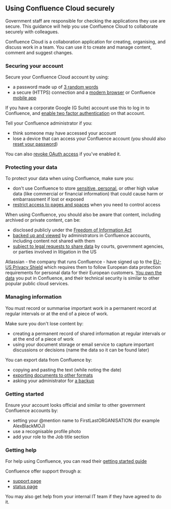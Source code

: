 ## Using Confluence Cloud securely

Government staff are responsible for checking the applications they use are secure. This guidance will help you use Confluence Cloud to collaborate securely with colleagues.

Confluence Cloud is a collaboration application for creating, organising, and discuss work in a team. You can use it to create and manage content, comment and suggest changes.

### Securing your account

Secure your Confluence Cloud account by using:

- a password made up of [3 random words](https://www.ncsc.gov.uk/blog-post/three-random-words-or-thinkrandom-0)
- a secure (HTTPS) connection and a [modern browser](https://whatbrowser.org/) or Confluence  [mobile app](https://www.atlassian.com/software/confluence/mobile-app)

If you have a corporate Google (G Suite) account use this to log in to Confluence, and [enable two factor authentication](https://www.google.com/landing/2step/) on that account.

Tell your Confluence administrator if you:

- think someone may have accessed your account
- lose a device that can access your Confluence account (you should also [reset your password](https://confluence.atlassian.com/confcloud/change-your-password-724765385.html))

You can also [revoke OAuth access](https://confluence.atlassian.com/confcloud/view-and-revoke-oauth-access-tokens-724765409.html) if you&#39;ve enabled it.

### Protecting your data

To protect your data when using Confluence, make sure you:

- don&#39;t use Confluence to store [sensitive, personal](https://ico.org.uk/for-organisations/guide-to-data-protection/key-definitions/), or other high value data (like commercial or financial information) that could cause harm or embarrassment if lost or exposed
- [restrict access to pages and spaces](https://confluence.atlassian.com/confcloud/permissions-and-restrictions-724765432.html) when you need to control access

When using Confluence, you should also be aware that content, including archived or private content, can be:

- disclosed publicly under the [Freedom of Information Act](https://ico.org.uk/for-organisations/guide-to-freedom-of-information/what-is-the-foi-act/)
- [backed up and viewed](https://confluence.atlassian.com/confcloud/create-a-site-backup-724765526.html) by administrators in Confluence accounts, including content not shared with them
- [subject to legal requests to share data](https://www.atlassian.com/legal/privacy-policy) by courts, government agencies, or parties involved in litigation in the US

Atlassian - the company that runs Confluence - have signed up to the [EU-US Privacy Shield](https://www.atlassian.com/legal/privacy-policy) which requires them to follow European data protection requirements for personal data for their European customers. [You own the data](https://www.atlassian.com/legal/privacy-policy) you put in Confluence, and their technical security is similar to other popular public cloud services.

### Managing information

You must record or summarise important work in a permanent record at regular intervals or at the end of a piece of work.

Make sure you don&#39;t lose content by:

- creating a permanent record of shared information at regular intervals or at the end of a piece of work
- using your document storage or email service to capture important discussions or decisions (name the data so it can be found later)

You can export data from Confluence by:

- copying and pasting the text (while noting the date)
- [exporting documents to other formats](https://confluence.atlassian.com/confcloud/export-content-to-word-pdf-html-and-xml-724764824.html)
- asking your administrator for  [a backup](https://confluence.atlassian.com/confcloud/create-a-site-backup-724765526.html)

### Getting started

Ensure your account looks official and similar to other government Confluence accounts by:

- setting your @mention name to FirstLastORGANISATION (for example AlexBlackMOJ)
- use a recognisable profile photo
- add your role to the Job title section

### Getting help

For help using Confluence, you can read their [getting started guide](https://confluence.atlassian.com/confcloud/get-started-777009909.html)

Confluence offer support through a:

- [support page](https://confluence.atlassian.com/cloud/get-help-and-support-744721659.html)
- [status page](http://status.atlassian.com/)

You may also get help from your internal IT team if they have agreed to do it.
